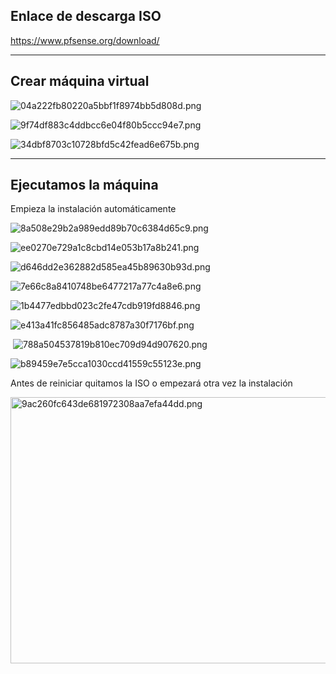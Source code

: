 ## Enlace de descarga ISO

https://www.pfsense.org/download/

* * *

## Crear máquina virtual

![04a222fb80220a5bbf1f8974bb5d808d.png](../../../../../../_resources/04a222fb80220a5bbf1f8974bb5d808d.png)

![9f74df883c4ddbcc6e04f80b5ccc94e7.png](../../../../../../_resources/9f74df883c4ddbcc6e04f80b5ccc94e7.png)

![34dbf8703c10728bfd5c42fead6e675b.png](../../../../../../_resources/34dbf8703c10728bfd5c42fead6e675b.png)

* * *

## Ejecutamos la máquina

Empieza la instalación automáticamente

![8a508e29b2a989edd89b70c6384d65c9.png](../../../../../../_resources/8a508e29b2a989edd89b70c6384d65c9.png)

![ee0270e729a1c8cbd14e053b17a8b241.png](../../../../../../_resources/ee0270e729a1c8cbd14e053b17a8b241.png)

![d646dd2e362882d585ea45b89630b93d.png](../../../../../../_resources/d646dd2e362882d585ea45b89630b93d.png)

![7e66c8a8410748be6477217a77c4a8e6.png](../../../../../../_resources/7e66c8a8410748be6477217a77c4a8e6.png)

![1b4477edbbd023c2fe47cdb919fd8846.png](../../../../../../_resources/1b4477edbbd023c2fe47cdb919fd8846.png)

![e413a41fc856485adc8787a30f7176bf.png](../../../../../../_resources/e413a41fc856485adc8787a30f7176bf.png)

&nbsp;![788a504537819b810ec709d94d907620.png](../../../../../../_resources/788a504537819b810ec709d94d907620.png)

![b89459e7e5cca1030ccd41559c55123e.png](../../../../../../_resources/b89459e7e5cca1030ccd41559c55123e.png)

Antes de reiniciar quitamos la ISO o empezará otra vez la instalación

<img src="../../../../../../_resources/9ac260fc643de681972308aa7efa44dd.png" alt="9ac260fc643de681972308aa7efa44dd.png" width="637" height="426">